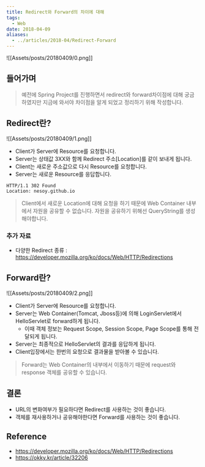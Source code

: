 ```yaml
---
title: Redirect와 Forward의 차이에 대해
tags:
  - Web
date: 2018-04-09
aliases: 
  - ../articles/2018-04/Redirect-Forward
---
```

![[Assets/posts/20180409/0.png]]

## 들어가며
> 예전에 Spring Project를 진행하면서 redirect와 forward차이점에 대해 궁금하였지만 지금에 와서야 차이점을 알게 되었고 정리하기 위해 작성합니다.

## Redirect란?
![[Assets/posts/20180409/1.png]]
- Client가 Server에 Resource를 요청합니다.
- Server는 상태값 3XX와 함께 Redirect 주소[Location]를 같이 보내게 됩니다.
- Client는 새로운 주소값으로 다시 Resource를 요청합니다.
- Server는 새로운 Resource를 응답합니다.

```
HTTP/1.1 302 Found
Location: nesoy.github.io
```

> Client에서 새로운 Location에 대해 요청을 하기 때문에 Web Container 내부에서 자원을 공유할 수 없습니다. 자원을 공유하기 위해선 QueryString를 생성해야합니다.

### 추가 자료
- 다양한 Redirect 종류 : <https://developer.mozilla.org/ko/docs/Web/HTTP/Redirections>

## Forward란?
![[Assets/posts/20180409/2.png]]
- Client가 Server에 Resource를 요청합니다.
- Server는 Web Container(Tomcat, Jboss등)에 의해 LoginServlet에서 HelloServlet로 forward하게 됩니다.
    - 이때 객체 정보는 Request Scope, Session Scope, Page Scope를 통해 전달되게 됩니다.
- Server는 최종적으로 HelloServlet의 결과를 응답하게 됩니다.
- Client입장에서는 한번의 요청으로 결과물을 받아볼 수 있습니다.

> Forward는 Web Container의 내부에서 이동하기 때문에 request와 response 객체를 공유할 수 있습니다.

## 결론
- URL의 변화여부가 필요하다면 Redirect를 사용하는 것이 좋습니다.
- 객체를 재사용하거나 공유해야한다면 Forward를 사용하는 것이 좋습니다.

## Reference
- <https://developer.mozilla.org/ko/docs/Web/HTTP/Redirections>
- <https://okky.kr/article/32206>

